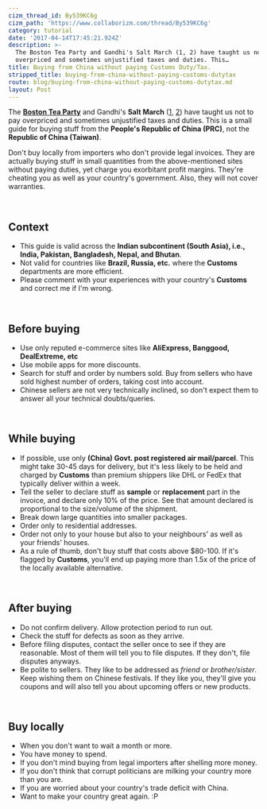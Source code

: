 ```yaml
---
cizm_thread_id: By539KC6g
cizm_path: 'https://www.collaborizm.com/thread/By539KC6g'
category: tutorial
date: '2017-04-14T17:45:21.924Z'
description: >-
  The Boston Tea Party and Gandhi's Salt March (1, 2) have taught us not to pay
  overpriced and sometimes unjustified taxes and duties. This…
title: Buying from China without paying Customs Duty/Tax.
stripped_title: buying-from-china-without-paying-customs-dutytax
route: blog/buying-from-china-without-paying-customs-dutytax.md
layout: Post
---
```

The **[Boston Tea Party](https://en.wikipedia.org/wiki/Boston_Tea_Party)** and Gandhi's **Salt March** ([1](http://www.history.com/news/gandhis-salt-march-85-years-ago), [2](http://www.dandimemorial.in/)) have taught us not to pay overpriced and sometimes unjustified taxes and duties. This is a small guide for buying stuff from the **People's Republic of China (PRC)**, not the **Republic of China (Taiwan)**.

Don't buy locally from importers who don't provide legal invoices. They are actually buying stuff in small quantities from the above-mentioned sites without paying duties, yet charge you exorbitant profit margins. They're cheating you as well as your country's government. Also, they will not cover warranties.

&nbsp;

## Context
* This guide is valid across the **Indian subcontinent (South Asia), i.e., India, Pakistan, Bangladesh, Nepal, and Bhutan**. 
* Not valid for countries like **Brazil, Russia, etc.** where the **Customs** departments are more efficient.
* Please comment with your experiences with your country's **Customs** and correct me if I'm wrong.

&nbsp;

## Before buying
* Use only reputed e-commerce sites like **AliExpress, Banggood, DealExtreme, etc**
* Use mobile apps for more discounts.
* Search for stuff and order by numbers sold. 
Buy from sellers who have sold highest number of orders, taking cost into account.
* Chinese sellers are not very technically inclined, so don't expect them to answer all your technical doubts/queries.

&nbsp;

## While buying
* If possible, use only **(China) Govt. post registered air mail/parcel**. 
This might take 30-45 days for delivery, but it's less likely to be held and charged by **Customs** than premium shippers like DHL or FedEx that typically deliver within a week.
* Tell the seller to declare stuff as **sample** or **replacement** part in the invoice, and declare only 10% of the price. See that amount declared is proportional to the size/volume of the shipment.
* Break down large quantities into smaller packages.
* Order only to residential addresses.
* Order not only to your house but also to your neighbours' as well as your friends' houses.
* As a rule of thumb, don't buy stuff that costs above $80-100. If it's flagged by **Customs**, you'll end up paying more than 1.5x of the price of the locally available alternative.

&nbsp;

## After buying
* Do not confirm delivery. Allow protection period to run out.
* Check the stuff for defects as soon as they arrive. 
* Before filing disputes, contact the seller once to see if they are reasonable. Most of them will tell you to file disputes. If they don't, file disputes anyways.
* Be polite to sellers. They like to be addressed as *friend* or *brother/sister*. Keep wishing them on Chinese festivals. If they like you, they'll give you coupons and will also tell you about upcoming offers or new products. 

 &nbsp;

## Buy locally
* When you don't want to wait a month or more.
* You have money to spend.
* If you don't mind buying from legal importers after shelling more money.
* If you don't think that corrupt politicians are milking your country more than you are.
* If you are worried about your country's trade deficit with China.
* Want to make your country great again. :P


